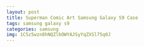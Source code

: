 ```yaml
---
layout: post
title: Superman Comic Art Samsung Galaxy S9 Case
tags: samsung galaxy s9
categories: samsung
img: 1C5z5wzn8hNQZlbOWYAJSyYqZXSl75q0J
---
```

